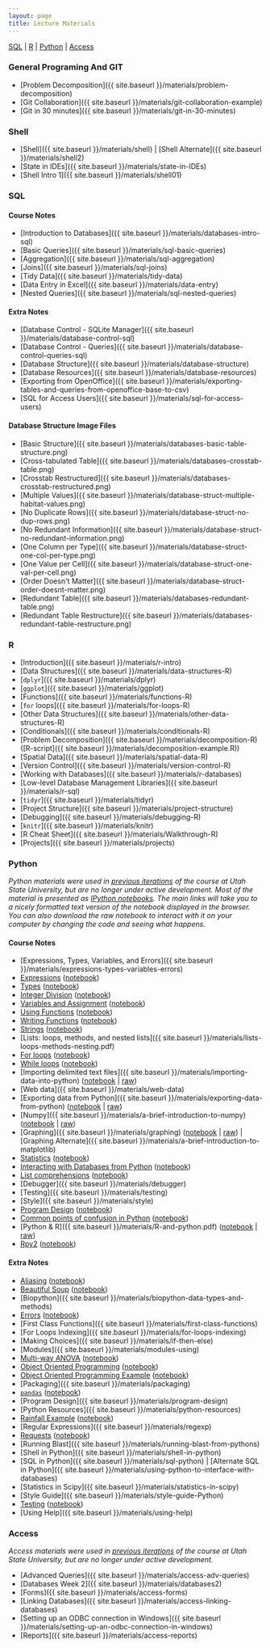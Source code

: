 ```yaml
---
layout: page
title: Lecture Materials
---
```

<a href="#SQL">SQL</a> \| <a href="#R">R</a> \| <a href="#Python">Python</a> \|  <a href="#Access">Access</a>

### General Programing And GIT
-   [Problem Decomposition]({{ site.baseurl }}/materials/problem-decomposition)
-   [Git Collaboration]({{ site.baseurl }}/materials/git-collaboration-example)
-   [Git in 30 minutes]({{ site.baseurl }}/materials/git-in-30-minutes)

### Shell

-   [Shell]({{ site.baseurl }}/materials/shell) \| [Shell Alternate]({{ site.baseurl }}/materials/shell2)
-   [State in IDEs]({{ site.baseurl }}/materials/state-in-IDEs)
-   [Shell Intro 1]({{ site.baseurl }}/materials/shell01)

### SQL <a name="SQL"></a>

#### Course Notes

- [Introduction to Databases]({{ site.baseurl }}/materials/databases-intro-sql)
- [Basic Queries]({{ site.baseurl }}/materials/sql-basic-queries)
- [Aggregation]({{ site.baseurl }}/materials/sql-aggregation)
- [Joins]({{ site.baseurl }}/materials/sql-joins)
- [Tidy Data]({{ site.baseurl }}/materials/tidy-data)
- [Data Entry in Excel]({{ site.baseurl }}/materials/data-entry)
- [Nested Queries]({{ site.baseurl }}/materials/sql-nested-queries)

#### Extra Notes

- [Database Control - SQLite Manager]({{ site.baseurl }}/materials/database-control-sql)
- [Database Control - Queries]({{ site.baseurl }}/materials/database-control-queries-sql)
- [Database Structure]({{ site.baseurl }}/materials/database-structure)
- [Database Resources]({{ site.baseurl }}/materials/database-resources)
- [Exporting from OpenOffice]({{ site.baseurl }}/materials/exporting-tables-and-queries-from-openoffice-base-to-csv)
- [SQL for Access Users]({{ site.baseurl }}/materials/sql-for-access-users)

#### Database Structure Image Files

- [Basic Structure]({{ site.baseurl }}/materials/databases-basic-table-structure.png)
- [Cross-tabulated Table]({{ site.baseurl }}/materials/databases-crosstab-table.png)
- [Crosstab Restructured]({{ site.baseurl }}/materials/databases-crosstab-restructured.png)
- [Multiple Values]({{ site.baseurl }}/materials/database-struct-multiple-habitat-values.png)
- [No Duplicate Rows]({{ site.baseurl }}/materials/database-struct-no-dup-rows.png)
- [No Redundant Information]({{ site.baseurl }}/materials/database-struct-no-redundant-information.png)
- [One Column per Type]({{ site.baseurl }}/materials/database-struct-one-col-per-type.png)
- [One Value per Cell]({{ site.baseurl }}/materials/database-struct-one-val-per-cell.png)
- [Order Doesn't Matter]({{ site.baseurl }}/materials/database-struct-order-doesnt-matter.png)
- [Redundant Table]({{ site.baseurl }}/materials/databases-redundant-table.png)
- [Redundant Table Restructure]({{ site.baseurl }}/materials/databases-redundant-table-restructure.png)

### R <a name="R"></a>

- [Introduction]({{ site.baseurl }}/materials/r-intro)
- [Data Structures]({{ site.baseurl }}/materials/data-structures-R)
- [`dplyr`]({{ site.baseurl }}/materials/dplyr)
- [`ggplot`]({{ site.baseurl }}/materials/ggplot)
- [Functions]({{ site.baseurl }}/materials/functions-R)
- [`for` loops]({{ site.baseurl }}/materials/for-loops-R)
- [Other Data Structures]({{ site.baseurl }}/materials/other-data-structures-R)
- [Conditionals]({{ site.baseurl }}/materials/conditionals-R)
- [Problem Decomposition]({{ site.baseurl }}/materials/decomposition-R) ([R-script]({{ site.baseurl }}/materials/decomposition-example.R))
- [Spatial Data]({{ site.baseurl }}/materials/spatial-data-R)
- [Version Control]({{ site.baseurl }}/materials/version-control-R)
- [Working with Databases]({{ site.baseurl }}/materials/r-databases)
- [Low-level Database Management Libraries]({{ site.baseurl }}/materials/r-sql)
- [`tidyr`]({{ site.baseurl }}/materials/tidyr)
- [Project Structure]({{ site.baseurl }}/materials/project-structure)
- [Debugging]({{ site.baseurl }}/materials/debugging-R)
- [`knitr`]({{ site.baseurl }}/materials/knitr)
- [R Cheat Sheet]({{ site.baseurl }}/materials/Walkthrough-R)
- [Projects]({{ site.baseurl }}/materials/projects)

### Python <a name="Python"></a>
*Python materials were used in [previous iterations](http://www.programmingforbiologists.org/) of the course at Utah State University, but
are no longer under active development. Most of the material is presented as
[IPython notebooks](http://nbviewer.ipython.org/urls/raw.github.com/ethanwhite/progbio/master/ipynbs/ipython-notebook.ipynb).
The main links will take you to a nicely formatted text version of the notebook
displayed in the browser. You can also download the raw notebook to interact
with it on your computer by changing the code and seeing what happens.*

#### Course Notes

-   [Expressions, Types, Variables, and Errors]({{ site.baseurl }}/materials/expressions-types-variables-errors)
-   [Expressions](http://nbviewer.ipython.org/urls/github.com/ethanwhite/progbio/raw/master/ipynbs/expressions.ipynb) ([notebook](https://raw.github.com/ethanwhite/progbio/master/ipynbs/expressions.ipynb))
-   [Types](http://nbviewer.ipython.org/urls/github.com/ethanwhite/progbio/raw/master/ipynbs/types.ipynb) ([notebook](https://raw.github.com/ethanwhite/progbio/master/ipynbs/types.ipynb))
-   [Integer Division](http://nbviewer.ipython.org/urls/github.com/ethanwhite/progbio/raw/master/ipynbs/integer-division.ipynb) ([notebook](https://raw.github.com/ethanwhite/progbio/master/ipynbs/integer-division.ipynb))
-   [Variables and Assignment](http://nbviewer.ipython.org/urls/github.com/ethanwhite/progbio/raw/master/ipynbs/variables-assignment.ipynb) ([notebook](https://raw.github.com/ethanwhite/progbio/master/ipynbs/variables-assignment.ipynb))
-   [Using Functions](http://nbviewer.ipython.org/urls/github.com/ethanwhite/progbio/raw/master/ipynbs/functions-using.ipynb) ([notebook](https://raw.github.com/ethanwhite/progbio/master/ipynbs/functions-using.ipynb))
-   [Writing Functions](http://nbviewer.ipython.org/urls/github.com/ethanwhite/progbio/raw/master/ipynbs/functions-writing.ipynb) ([notebook](https://raw.github.com/ethanwhite/progbio/master/ipynbs/functions-writing.ipynb))
-   [Strings](http://nbviewer.ipython.org/urls/github.com/ethanwhite/progbio/raw/master/ipynbs/strings.ipynb) ([notebook](https://raw.github.com/ethanwhite/progbio/master/ipynbs/strings.ipynb))
-   [Lists: loops, methods, and nested lists]({{ site.baseurl }}/materials/lists-loops-methods-nesting.pdf)
-   [For loops](http://nbviewer.ipython.org/urls/github.com/ethanwhite/progbio/raw/master/ipynbs/for-loops.ipynb) ([notebook](https://raw.github.com/ethanwhite/progbio/master/ipynbs/for-loops.ipynb))
-   [While loops](http://nbviewer.ipython.org/urls/github.com/ethanwhite/progbio/raw/master/ipynbs/while-loops.ipynb) ([notebook](https://raw.github.com/ethanwhite/progbio/master/ipynbs/while-loops.ipynb))
-   [Importing delimited text files]({{ site.baseurl }}/materials/importing-data-into-python) ([notebook](http://nbviewer.ipython.org/urls/github.com/ethanwhite/progbio/raw/master/ipynbs/import.ipynb) \| [raw](https://raw.github.com/ethanwhite/progbio/master/ipynbs/import.ipynb))
-   [Web data]({{ site.baseurl }}/materials/web-data)
-   [Exporting data from Python]({{ site.baseurl }}/materials/exporting-data-from-python) ([notebook](http://nbviewer.ipython.org/urls/github.com/ethanwhite/progbio/raw/master/ipynbs/export.ipynb) \| [raw](https://raw.github.com/ethanwhite/progbio/master/ipynbs/export.ipynb))
-   [Numpy]({{ site.baseurl }}/materials/a-brief-introduction-to-numpy) ([notebook](http://nbviewer.ipython.org/urls/github.com/ethanwhite/progbio/raw/master/ipynbs/numpy.ipynb) \| [raw](https://raw.github.com/ethanwhite/progbio/master/ipynbs/numpy.ipynb))
-   [Graphing]({{ site.baseurl }}/materials/graphing) ([notebook](http://nbviewer.ipython.org/urls/github.com/ethanwhite/progbio/raw/master/ipynbs/matplotlib.ipynb) \| [raw](https://raw.github.com/ethanwhite/progbio/master/ipynbs/matplotlib.ipynb)) \| [Graphing Alternate]({{ site.baseurl }}/materials/a-brief-introduction-to-matplotlib)
-   [Statistics](http://nbviewer.ipython.org/urls/github.com/ethanwhite/progbio/raw/master/ipynbs/statistics.ipynb) ([notebook](https://raw.github.com/ethanwhite/progbio/master/ipynbs/statistics.ipynb))
-   [Interacting with Databases from Python](http://nbviewer.ipython.org/urls/github.com/ethanwhite/progbio/raw/master/ipynbs/python-databases.ipynb) ([notebook](https://raw.github.com/ethanwhite/progbio/master/ipynbs/python-databases.ipynb))
-   [List comprehensions](http://nbviewer.ipython.org/urls/github.com/ethanwhite/progbio/raw/master/ipynbs/list-comprehensions.ipynb) ([notebook](https://raw.github.com/ethanwhite/progbio/master/ipynbs/list-comprehensions.ipynb))
-   [Debugger]({{ site.baseurl }}/materials/debugger)
-   [Testing]({{ site.baseurl }}/materials/testing)
-   [Style]({{ site.baseurl }}/materials/style)
-   [Program Design](http://nbviewer.ipython.org/urls/github.com/ethanwhite/progbio/raw/master/ipynbs/design.ipynb) ([notebook](https://raw.github.com/ethanwhite/progbio/master/ipynbs/design.ipynb))
-   [Common points of confusion in Python](http://nbviewer.ipython.org/urls/github.com/ethanwhite/progbio/raw/master/ipynbs/common-confusions.ipynb) ([notebook](https://raw.github.com/ethanwhite/progbio/master/ipynbs/common-confusions.ipynb))
-   [Python & R]({{ site.baseurl }}/materials/R-and-python.pdf) ([notebook](http://nbviewer.ipython.org/urls/github.com/datacarpentry/semester-biology/raw/master/materials/python-R.ipynb) \| [raw](https://raw.github.com/datacarpentry/semester-biology/master/materials/python-R.ipynb))
-   [Rpy2](http://nbviewer.ipython.org/urls/github.com/datacarpentry/semester-biology/raw/master/materials/rpy2-demo.ipynb) ([notebook](https://raw.github.com/datacarpentry/semester-biology/master/materials/rpy2-demo.ipynb))

#### Extra Notes

-   [Aliasing](http://nbviewer.ipython.org/urls/github.com/datacarpentry/semester-biology/raw/master/materials/aliasing.ipynb) ([notebook](https://raw.github.com/datacarpentry/semester-biology/master/materials/aliasing.ipynb))
-   [Beautiful Soup](http://nbviewer.ipython.org/urls/github.com/datacarpentry/semester-biology/raw/master/materials/beautiful-soup.ipynb) ([notebook](https://raw.github.com/datacarpentry/semester-biology/master/materials/beautiful-soup.ipynb))
-   [Biopython]({{ site.baseurl }}/materials/biopython-data-types-and-methods)
-   [Errors](http://nbviewer.ipython.org/urls/github.com/datacarpentry/semester-biology/raw/master/materials/errors.ipynb) ([notebook](https://raw.github.com/datacarpentry/semester-biology/master/materials/errors.ipynb))
-   [First Class Functions]({{ site.baseurl }}/materials/first-class-functions)
-   [For Loops Indexing]({{ site.baseurl }}/materials/for-loops-indexing)
-   [Making Choices]({{ site.baseurl }}/materials/if-then-else)
-   [Modules]({{ site.baseurl }}/materials/modules-using)
-   [Multi-way ANOVA](http://nbviewer.ipython.org/urls/github.com/datacarpentry/semester-biology/raw/master/materials/multi-way-anova.ipynb) ([notebook](https://raw.github.com/datacarpentry/semester-biology/master/materials/multi-way-anova.ipynb))
-   [Object Oriented Programming](http://nbviewer.ipython.org/urls/github.com/datacarpentry/semester-biology/raw/master/materials/oop.ipynb) ([notebook](https://raw.github.com/datacarpentry/semester-biology/master/materials/oop.ipynb))
-   [Object Oriented Programming Example](http://nbviewer.ipython.org/urls/github.com/datacarpentry/semester-biology/raw/master/materials/oop-example.ipynb) ([notebook](https://raw.github.com/datacarpentry/semester-biology/master/materials/oop-example.ipynb))
-   [Packaging]({{ site.baseurl }}/materials/packaging)
-   [`pandas`](http://nbviewer.ipython.org/urls/github.com/datacarpentry/semester-biology/raw/master/materials/pandas.ipynb) ([notebook](https://raw.github.com/datacarpentry/semester-biology/master/materials/pandas.ipynb))
-   [Program Design]({{ site.baseurl }}/materials/program-design)
-   [Python Resources]({{ site.baseurl }}/materials/python-resources)
-   [Rainfall Example](http://nbviewer.ipython.org/urls/github.com/datacarpentry/semester-biology/raw/master/materials/rainfall.ipynb) ([notebook](https://raw.github.com/datacarpentry/semester-biology/master/materials/rainfall.ipynb))
-   [Regular Expressions]({{ site.baseurl }}/materials/regexp)
-   [Requests](http://nbviewer.ipython.org/urls/github.com/datacarpentry/semester-biology/raw/master/materials/requests.ipynb) ([notebook](https://raw.github.com/datacarpentry/semester-biology/master/materials/requests.ipynb))
-   [Running Blast]({{ site.baseurl }}/materials/running-blast-from-pythons)
-   [Shell in Python]({{ site.baseurl }}/materials/shell-in-python)
-   [SQL in Python]({{ site.baseurl }}/materials/sql-python) \| [Alternate SQL in Python]({{ site.baseurl }}/materials/using-python-to-interface-with-databases)
-   [Statistics in Scipy]({{ site.baseurl }}/materials/statistics-in-scipy)
-   [Style Guide]({{ site.baseurl }}/materials/style-guide-Python)
-   [Testing](http://nbviewer.ipython.org/urls/github.com/datacarpentry/semester-biology/raw/master/materials/testing-in-ipynb.ipynb) ([notebook](https://raw.github.com/datacarpentry/semester-biology/master/materials/testing-in-ipynb.ipynb))
-   [Using Help]({{ site.baseurl }}/materials/using-help)

### Access <a name="Access"></a>

*Access materials were used in [previous iterations](http://www.programmingforbiologists.org/) of the course at Utah State University, but
are no longer under active development.*

-   [Advanced Queries]({{ site.baseurl }}/materials/access-adv-queries)
-   [Databases Week 2]({{ site.baseurl }}/materials/databases2)
-   [Forms]({{ site.baseurl }}/materials/access-forms)
-   [Linking Databases]({{ site.baseurl }}/materials/access-linking-databases)
-   [Setting up an ODBC connection in Windows]({{ site.baseurl }}/materials/setting-up-an-odbc-connection-in-windows)
-   [Reports]({{ site.baseurl }}/materials/access-reports)
